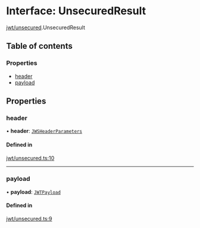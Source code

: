 # Interface: UnsecuredResult

[jwt/unsecured](../modules/jwt_unsecured.md).UnsecuredResult

## Table of contents

### Properties

- [header](jwt_unsecured.UnsecuredResult.md#header)
- [payload](jwt_unsecured.UnsecuredResult.md#payload)

## Properties

### header

• **header**: [`JWSHeaderParameters`](types.JWSHeaderParameters.md)

#### Defined in

[jwt/unsecured.ts:10](https://github.com/panva/jose/blob/v3.15.4/src/jwt/unsecured.ts#L10)

___

### payload

• **payload**: [`JWTPayload`](types.JWTPayload.md)

#### Defined in

[jwt/unsecured.ts:9](https://github.com/panva/jose/blob/v3.15.4/src/jwt/unsecured.ts#L9)
